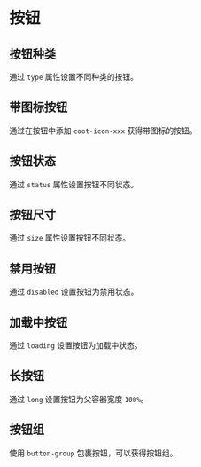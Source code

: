 # 按钮

## 按钮种类

通过 `type` 属性设置不同种类的按钮。

<demo path="../demos/button/type.vue"></demo>

## 带图标按钮

通过在按钮中添加 `coot-icon-xxx` 获得带图标的按钮。

<demo path="../demos/button/icon.vue"></demo>

## 按钮状态

通过 `status` 属性设置按钮不同状态。

<demo path="../demos/button/status.vue"></demo>

## 按钮尺寸

通过 `size` 属性设置按钮不同状态。

<demo path="../demos/button/size.vue"></demo>

## 禁用按钮

通过 `disabled` 设置按钮为禁用状态。
<demo path="../demos/button/disable.vue"></demo>

## 加载中按钮

通过 `loading` 设置按钮为加载中状态。
<demo path="../demos/button/loading.vue"></demo>

## 长按钮

通过 `long` 设置按钮为父容器宽度 `100%`。
<demo path="../demos/button/long.vue"></demo>

## 按钮组

使用 `button-group` 包裹按钮，可以获得按钮组。
<demo path="../demos/button/group.vue"></demo>
